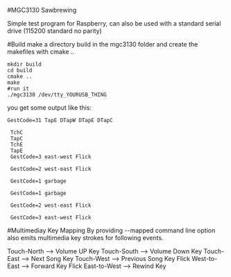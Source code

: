 

#MGC3130 Sawbrewing

Simple test program for Raspberry, can also be used with a standard serial drive (115200 standard no parity)

#Build 
make a directory build in the mgc3130 folder and create the makefiles with cmake ..

```
mkdir build
cd build
cmake ..
make
#run it
./mgc3130 /dev/tty_YOURUSB_THING
```

you get some output like this:
```
GestCode=31 TapE DTapW DTapE DTapC

 TchC
 TapC
 TchE
 TapE
 GestCode=3 east-west Flick

 GestCode=2 west-east Flick

 GestCode=1 garbage

 GestCode=1 garbage

 GestCode=2 west-east Flick

 GestCode=3 east-west Flick
 ```
#Multimediay Key Mapping
By providing --mapped command line option also emits multimedia key strokes for following events.

Touch-North --> Volume UP Key
Touch-South --> Volume Down Key
Touch-East  --> Next Song Key
Touch-West  --> Previous Song Key
Flick West-to-East --> Forward Key
Flick East-to-West --> Rewind Key
